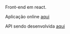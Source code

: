 Front-end em react.

Aplicação online [aqui](https://teste-hype.herokuapp.com/)

API sendo desenvolvida [aqui](https://github.com/ddaiane/hype)
